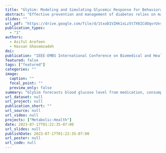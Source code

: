 ```yaml
---
title: "GlySim: Modeling and Simulating Glycemic Response for Behavioral Lifestyle Interventions"
abstract: "Effective prevention and management of diabetes relies on maintaining a normal blood glucose level, thus avoiding abnormal events such as hyperglycemia and hypoglycemia. Predicting anomalous events beforehand can potentially help patients and caregivers intervene to prevent such events through modifiable behaviors such as exercise, diet, and medication. Although Continuous Glucose Monitor (CGM) sensors have been used to monitor and forecast blood glucose level, current research lacks a computational approach that recommends a behavioral intervention to bring the glucose level to a normal range. To address this shortcoming, we present GlySim, a CGM simulator that uses multimodal data to not only forecast future glucose readings but also enable a user to examine the impacts of behavior change on glucose response in advance. GlySim creates opportunities for change in food consumption, medication, and physical activity to avoid dysglycemia by pinpointing factors that cause anomalous events using Grad-CAM (Gradient-weighted Class Activation Mapping) and allowing users to observe how adjusting a behavioral factor changes glucose trajectories. We validate GlySim on a dataset of 10 patients with type 1 diabetes and achieve an overall mean absolute error (MAE) as low as 16.5 mg/dl in simulating glycemic response. Furthermore, Glysim detects hyperglycemic events with 0.89 average precision."
slides: ""
url_pdf: "https://drive.google.com/file/d/1txoD1VZHk1xLz5t7X6ICdOqvrUnsCNV7/view?usp=sharing"
publication_types:
  - "1"
authors:
  - Asiful Arefeen
  - Hassan Ghasemzadeh
doi: 
publication: "IEEE-EMBS International Conference on Biomedical and Health Informatics (BHI’23)"
featured: false
tags: ["featured"]
categories: ""
image:
  caption: ""
  focal_point: ""
  preview_only: false
summary: "GlySim forecasts blood glucose level from medication, consumption and exercise information and intervenes beforehand if an abnormal event is forthcoming."
url_dataset: null
url_project: null
publication_short: ""
url_source: null
url_video: null
projects: ["Metabolic-Health"]
date: 2023-07-17T01:22:35-07:00
url_slides: null
publishDate: 2023-07-17T01:22:35-07:00
url_poster: null
url_code: null
---
```

